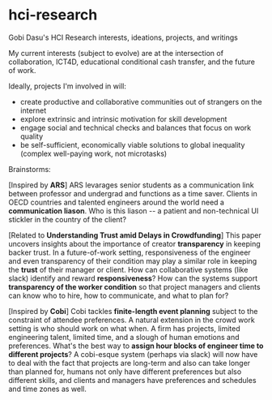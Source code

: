 # hci-research
Gobi Dasu's HCI Research interests, ideations, projects, and writings

My current interests (subject to evolve) are at the intersection of collaboration, ICT4D, educational conditional cash transfer, and the future of work.

Ideally, projects I'm involved in will:
- create productive and collaborative communities out of strangers on the internet
- explore extrinsic and intrinsic motivation for skill development
- engage social and technical checks and balances that focus on work quality
- be self-sufficient, economically viable solutions to global inequality (complex well-paying work, not microtasks)

Brainstorms:

[Inspired by **ARS**] ARS levarages senior students as a communication link between professor and undergrad and functions as a time saver. Clients in OECD countries and talented engineers around the world need a **communication liason**. Who is this liason -- a patient and non-technical UI stickler in the country of the client?

[Related to **Understanding Trust amid Delays in Crowdfunding**] This paper uncovers insights about the importance of creator **transparency** in keeping backer trust. In a future-of-work setting, responsiveness of the engineer and even transparency of their condition may play a similar role in keeping the **trust** of their manager or client. How can collaborative systems (like slack) identify and reward **responsiveness**? How can the systems support **transparency of the worker condition** so that project managers and clients can know who to hire, how to communicate, and what to plan for?

[Inspired by **Cobi**] Cobi tackles **finite-length event planning** subject to the constraint of attendee preferences. A natural extension in the crowd work setting is who should work on what when. A firm has projects, limited engineering talent, limited time, and a slough of human emotions and preferences. What's the best way to **assign hour blocks of engineer time to different projects**? A cobi-esque system (perhaps via slack) will now have to deal with the fact that projects are long-term and also can take longer than planned for, humans not only have different preferences but also different skills, and clients and managers have preferences and schedules and time zones as well.

